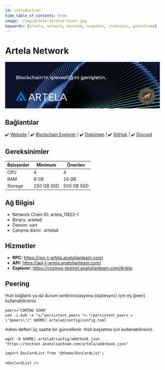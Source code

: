 ```yaml
---
id: introduction
hide_table_of_contents: true
image: ./img/Artela-Service-Cover.jpg
keywords: [artela, network, kurulum, snapshot, statesync, güncelleme]
---
```

# Artela Network

![Chain4Energy](./img/Artela-Service.jpg)

## Bağlantılar
 ✔️ [Website](https://artela.network/) |
 ✔️ [Blockchain Explorer](https://cosmos-testnet.anatolianteam.com/Artela) |
 ✔️ [Doküman](https://docs.artela.network/main) |
 ✔️ [GitHub](https://github.com/artela-network) |
 ✔️ [Discord](https://discord.gg/artela)

## Gereksinimler

| Bşleşenler | Minimum | **Önerilen** |
| ------------ | ------------ | ------------ |
| CPU |	4 | 4 |
| RAM	| 8 GB | 16 GB |
| Storage	| 250 GB SSD | 500 GB SSD | 

## Ağ Bilgisi 

* Network Chain ID: artela_11822-1
* Binary: artelad
* Denom: uart
* Çalışma dizini: .artelad

## Hizmetler
* **RPC:** https://rpc-t-artela.anatolianteam.com/ 
* **API:** https://api-t-artela.anatolianteam.com/
* **Explorer:** https://cosmos-testnet.anatolianteam.com/Artela

## Peering
Hızlı bağlantı ya da durum senkronizasyonu (statesync) için eş (peer) kullanabilirsiniz.
```shell
peers="COMING SOON"
sed -i.bak -e "s/^persistent_peers *=.*/persistent_peers = \"$peers\"/" $HOME/.artelad/config/config.toml
```
Adres defteri üç saatte bir güncellenir. Hızlı başlatma için kullanabilirsiniz.
```shell
wget -O $HOME/.artelad/config/addrbook.json "https://testnet.anatolianteam.com/artela/addrbook.json"
```

```mdx-code-block
import DocCardList from '@theme/DocCardList';

<DocCardList />
```
